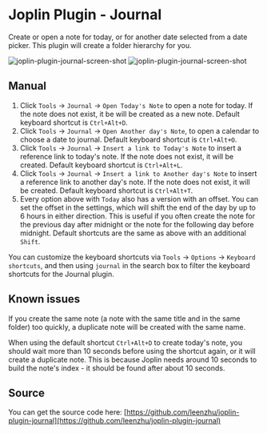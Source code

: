 # Joplin Plugin - Journal

Create or open a note for today, or for another date selected from a date picker. This plugin will create a folder hierarchy for you.

![joplin-plugin-journal-screen-shot](https://raw.githubusercontent.com/leenzhu/joplin-plugin-journal/master/joplin-plugin-journal.png)
![joplin-plugin-journal-screen-shot](https://raw.githubusercontent.com/leenzhu/joplin-plugin-journal/master/joplin-plugin-journal-setting.png)

## Manual

1. Click `Tools` -> `Journal` -> `Open Today's Note` to open a note for today. If the note does not exist, it be will be created as a new note. Default keyboard shortcut is `Ctrl+Alt+D`.
2. Click `Tools` -> `Journal` -> `Open Another day's Note`, to open a calendar to choose a date to journal. Default keyboard shortcut is `Ctrl+Alt+O`.
3. Click `Tools` -> `Journal` -> `Insert a link to Today's Note` to insert a reference link to today's note. If the note does not exist, it will be created. Default keyboard shortcut is `Ctrl+Alt+L`.
4. Click `Tools` -> `Journal` -> `Insert a link to Another day's Note` to insert a reference link to another day's note. If the note does not exist, it will be created. Default keyboard shortcut is `Ctrl+Alt+T`.
5. Every option above with `Today` also has a version with an offset. You can set the offset in the settings, which will shift the end of the day by up to 6 hours in either direction. This is useful if you often create the note for the previous day after midnight or the note for the following day before midnight. Default shortcuts are the same as above with an additional `Shift`.

You can customize the keyboard shortcuts via `Tools` -> `Options` -> `Keyboard shortcuts`, and then using `journal` in the search box to filter the keyboard shortcuts for the Journal plugin.

## Known issues

If you create the same note (a note with the same title and in the same folder) too quickly, a duplicate note will be created with the same name.

When using the default shortcut `Ctrl+Alt+D` to create today's note, you should wait more than 10 seconds before using the shortcut again, or it will create a duplicate note. This is because Joplin needs around 10 seconds to build the note's index - it should be found after about 10 seconds.

## Source

You can get the source code here: [https://github.com/leenzhu/joplin-plugin-journal](https://github.com/leenzhu/joplin-plugin-journal)
